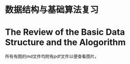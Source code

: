 # 数据结构与基础算法复习
# The Review of the Basic Data Structure and the Alogorithm

所有有图的md文件均附有pdf文件以便查看图片。

